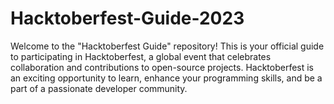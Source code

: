 # Hacktoberfest-Guide-2023
Welcome to the "Hacktoberfest Guide" repository! This is your official guide to participating in Hacktoberfest, a global event that celebrates collaboration and contributions to open-source projects. Hacktoberfest is an exciting opportunity to learn, enhance your programming skills, and be a part of a passionate developer community.
